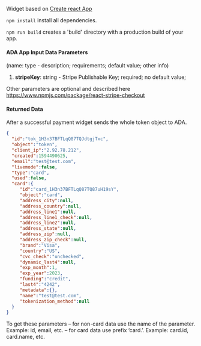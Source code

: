 Widget based on [Create react App](https://create-react-app.dev/)

`npm install` install all dependencies.

`npm run build` creates a 'build' directory with a production build of your app.

#### ADA App Input Data Parameters
(name: type - description; requirements; default value; other info)
1.  **stripeKey**: string - Stripe Publishable Key; required; no default value;

Other parameters are optional and described here https://www.npmjs.com/package/react-stripe-checkout

#### Returned Data
After a successful payment widget sends the whole token object to ADA. 
```json
{
  "id":"tok_1H3n37BFTLqQ87TQJdtgjTxc",
  "object":"token",
  "client_ip":"2.92.78.212",
  "created":1594490625,
  "email":"test@test.com",
  "livemode":false,
  "type":"card",
  "used":false,
  "card":{
     "id":"card_1H3n37BFTLqQ87TQ87uH19sY",
     "object":"card",
     "address_city":null,
     "address_country":null,
     "address_line1":null,
     "address_line1_check":null,
     "address_line2":null,
     "address_state":null,
     "address_zip":null,
     "address_zip_check":null,
     "brand":"Visa",
     "country":"US",
     "cvc_check":"unchecked",
     "dynamic_last4":null,
     "exp_month":1,
     "exp_year":2023,
     "funding":"credit",
     "last4":"4242",
     "metadata":{},
     "name":"test@test.com",
     "tokenization_method":null
  }
}
```

To get these parameters
– for non-card data use the name of the parameter. Example: id, email, etc.
– for card data use prefix ‘card.’. Example: card.id, card.name, etc.
